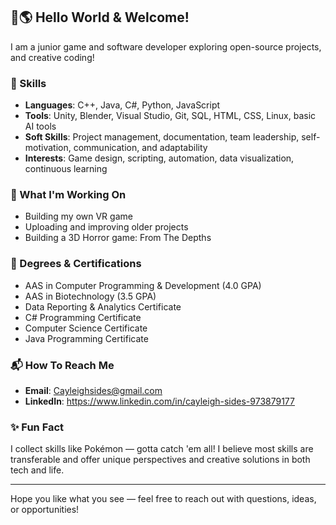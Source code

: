 ## 👋🌎 Hello World & Welcome! 

I am a junior game and software developer exploring  open-source projects, and creative coding!

### 🔧 Skills 
- **Languages**: C++, Java, C#, Python, JavaScript
- **Tools**: Unity, Blender, Visual Studio, Git, SQL, HTML, CSS, Linux, basic AI tools
- **Soft Skills**: Project management, documentation, team leadership, self-motivation, communication, and adaptability  
- **Interests**: Game design, scripting, automation, data visualization, continuous learning

### 🚧 What I'm Working On 
- Building my own VR game
- Uploading and improving older projects
- Building a 3D Horror game: From The Depths

### 🥇 Degrees & Certifications
- AAS in Computer Programming & Development (4.0 GPA)
- AAS in Biotechnology (3.5 GPA)
- Data Reporting & Analytics Certificate 
- C# Programming Certificate
- Computer Science Certificate
- Java Programming Certificate

### 📬 How To Reach Me 
- **Email**: Cayleighsides@gmail.com
- **LinkedIn**: https://www.linkedin.com/in/cayleigh-sides-973879177

### ✨ Fun Fact 
I collect skills like Pokémon — gotta catch 'em all! I believe most skills are transferable and offer unique perspectives and creative solutions in both tech and life.

---

Hope you like what you see — feel free to reach out with questions, ideas, or opportunities! 
